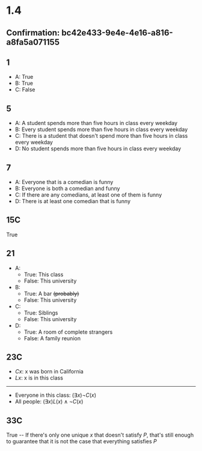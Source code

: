 # 1.4
## Confirmation: bc42e433-9e4e-4e16-a816-a8fa5a071155
## 1
- A: True
- B: True
- C: False
## 5
- A: A student spends more than five hours in class every weekday
- B: Every student spends more than five hours in class every weekday
- C: There is a student that doesn't spend more than five hours in class every weekday
- D: No student spends more than five hours in class every weekday
## 7
- A: Everyone that is a comedian is funny
- B: Everyone is both a comedian and funny
- C: If there are any comedians, at least one of them is funny
- D: There is at least one comedian that is funny
## 15C
True
## 21
- A: 
    - True: This class
    - False: This university
- B:
    - True: A bar ~~(probably)~~
    - False: This university
- C:
    - True: Siblings
    - False: This university
- D:
    - True: A room of complete strangers
    - False: A family reunion
## 23C
- $Cx$: x was born in California
- $Lx$: x is in this class

---

- Everyone in this class: $(\exists x)\neg C(x)$
- All people: $(\exists x) L(x) \wedge \neg C(x)$
## 33C
True -- If there's only one unique $x$ that doesn't satisfy $P$, that's still enough to guarantee that it is not the case that everything satisfies $P$